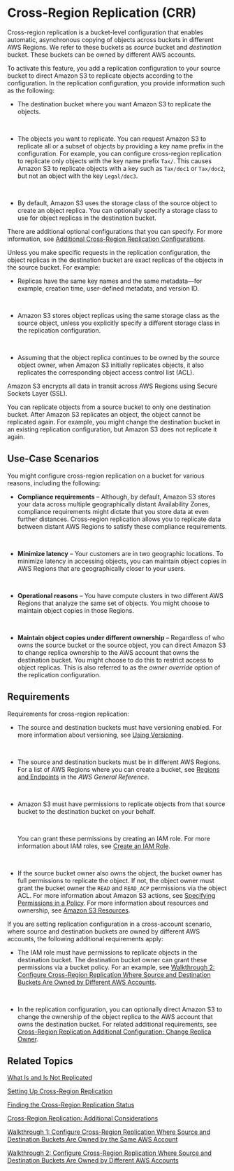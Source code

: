 # Cross\-Region Replication \(CRR\)<a name="crr"></a>

Cross\-region replication is a bucket\-level configuration that enables automatic, asynchronous copying of objects across buckets in different AWS Regions\. We refer to these buckets as *source* bucket and *destination* bucket\. These buckets can be owned by different AWS accounts\. 

To activate this feature, you add a replication configuration to your source bucket to direct Amazon S3 to replicate objects according to the configuration\. In the replication configuration, you provide information such as the following:
+ The destination bucket where you want Amazon S3 to replicate the objects\.

   
+ The objects you want to replicate\. You can request Amazon S3 to replicate all or a subset of objects by providing a key name prefix in the configuration\. For example, you can configure cross\-region replication to replicate only objects with the key name prefix `Tax/`\. This causes Amazon S3 to replicate objects with a key such as `Tax/doc1` or `Tax/doc2`, but not an object with the key `Legal/doc3`\. 

   
+ By default, Amazon S3 uses the storage class of the source object to create an object replica\. You can optionally specify a storage class to use for object replicas in the destination bucket\.

There are additional optional configurations that you can specify\. For more information, see [Additional Cross\-Region Replication Configurations](crr-additional-configs.md)\.

Unless you make specific requests in the replication configuration, the object replicas in the destination bucket are exact replicas of the objects in the source bucket\. For example:
+ Replicas have the same key names and the same metadata—for example, creation time, user\-defined metadata, and version ID\.

   
+ Amazon S3 stores object replicas using the same storage class as the source object, unless you explicitly specify a different storage class in the replication configuration\.

   
+ Assuming that the object replica continues to be owned by the source object owner, when Amazon S3 initially replicates objects, it also replicates the corresponding object access control list \(ACL\)\. 

Amazon S3 encrypts all data in transit across AWS Regions using Secure Sockets Layer \(SSL\)\. 

You can replicate objects from a source bucket to only one destination bucket\. After Amazon S3 replicates an object, the object cannot be replicated again\. For example, you might change the destination bucket in an existing replication configuration, but Amazon S3 does not replicate it again\.

## Use\-Case Scenarios<a name="crr-scenario"></a>

You might configure cross\-region replication on a bucket for various reasons, including the following:
+ **Compliance requirements** – Although, by default, Amazon S3 stores your data across multiple geographically distant Availability Zones, compliance requirements might dictate that you store data at even further distances\. Cross\-region replication allows you to replicate data between distant AWS Regions to satisfy these compliance requirements\.

    
+ **Minimize latency** – Your customers are in two geographic locations\. To minimize latency in accessing objects, you can maintain object copies in AWS Regions that are geographically closer to your users\.

   
+ **Operational reasons** – You have compute clusters in two different AWS Regions that analyze the same set of objects\. You might choose to maintain object copies in those Regions\.

   
+ **Maintain object copies under different ownership** – Regardless of who owns the source bucket or the source object, you can direct Amazon S3 to change replica ownership to the AWS account that owns the destination bucket\. You might choose to do this to restrict access to object replicas\. This is also referred to as the *owner override* option of the replication configuration\.

## Requirements<a name="crr-requirements"></a>

Requirements for cross\-region replication:
+ The source and destination buckets must have versioning enabled\. For more information about versioning, see [Using Versioning](Versioning.md)\.

   
+ The source and destination buckets must be in different AWS Regions\. For a list of AWS Regions where you can create a bucket, see [Regions and Endpoints](http://docs.aws.amazon.com/general/latest/gr/rande.html#s3_region) in the *AWS General Reference*\.

   
+ Amazon S3 must have permissions to replicate objects from that source bucket to the destination bucket on your behalf\. 

   

  You can grant these permissions by creating an IAM role\. For more information about IAM roles, see [Create an IAM Role](crr-how-setup.md#replication-iam-role-intro)\.

   
+ If the source bucket owner also owns the object, the bucket owner has full permissions to replicate the object\. If not, the object owner must grant the bucket owner the `READ`  and `READ_ACP`  permissions via the object ACL\. For more information about Amazon S3 actions, see [Specifying Permissions in a Policy](using-with-s3-actions.md)\. For more information about resources and ownership, see [Amazon S3 Resources](access-control-overview.md#access-control-resources-basics)\.

If you are setting replication configuration in a cross\-account scenario, where source and destination buckets are owned by different AWS accounts, the following additional requirements apply:
+ The IAM role must have permissions to replicate objects in the destination bucket\. The destination bucket owner can grant these permissions via a bucket policy\. For an example, see [Walkthrough 2: Configure Cross\-Region Replication Where Source and Destination Buckets Are Owned by Different AWS Accounts](crr-walkthrough-2.md)\.

   
+ In the replication configuration, you can optionally direct Amazon S3 to change the ownership of the object replica to the AWS account that owns the destination bucket\. For related additional requirements, see [Cross\-Region Replication Additional Configuration: Change Replica Owner](crr-change-owner.md)\.

## Related Topics<a name="crr-related-topics"></a>

[What Is and Is Not Replicated](crr-what-is-isnot-replicated.md)

[Setting Up Cross\-Region Replication](crr-how-setup.md)

[Finding the Cross\-Region Replication Status ](crr-status.md)

[Cross\-Region Replication: Additional Considerations](crr-and-other-bucket-configs.md)

[Walkthrough 1: Configure Cross\-Region Replication Where Source and Destination Buckets Are Owned by the Same AWS Account](crr-walkthrough1.md)

[Walkthrough 2: Configure Cross\-Region Replication Where Source and Destination Buckets Are Owned by Different AWS Accounts](crr-walkthrough-2.md)